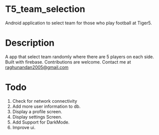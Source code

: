 # T5_team_selection
Android application to select team for those who play football at Tiger5.

# Description

 A app that select team randomly where there are 5 players on each side. Built with firebase.
 Contributions are welcome. Contact me at raghunandan2005@gmail.com

# Todo

1. Check for network connectivity
2. Add more user information to db.
3. Display a profile screen.
4. Display settings Screen.
5. Add Support for DarkMode.
6. Improve ui.
